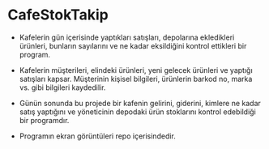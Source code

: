 # CafeStokTakip
* Kafelerin gün içerisinde yaptıkları satışları, depolarına ekledikleri ürünleri, bunların sayılarını ve ne kadar eksildiğini kontrol ettikleri bir program.

* Kafelerin müşterileri, elindeki ürünleri, yeni gelecek ürünleri ve yaptığı satışları kapsar. Müşterinin kişisel bilgileri, ürünlerin barkod no, marka vs. gibi bilgileri kaydedilir.

* Günün sonunda bu projede bir kafenin gelirini, giderini, kimlere ne kadar satış yaptığını ve yöneticinin depodaki ürün stoklarını kontrol edebildiği bir programdır.

* Programın ekran görüntüleri repo içerisindedir.
